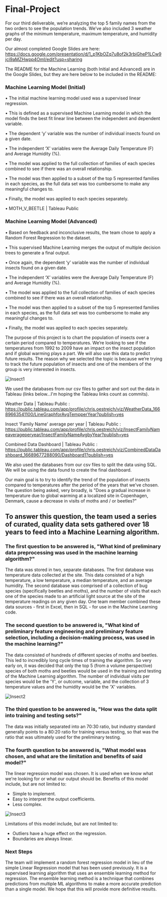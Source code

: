 # Final-Project

For our third deliverable, we’re analyzing the top 5 family names from the two orders to see the population trends.  We’ve also included 3 weather graphs of the minimum temperature, maximum temperature, and humidity per day.

Our almost completed Google Slides are here: https://docs.google.com/presentation/d/1_p1KbOZq7u8of2k3rbiGheP1LCw9jci9aMZHwpp4OmI/edit?usp=sharing

The README for the Machine Learning (both Initial and Advanced) are in the Google Slides, but they are here below to be included in the README:

### Machine Learning Model (Initial)

•	The initial machine learning model used was a supervised linear regression.

•	This is defined as a supervised Machine Learning model in which the model finds the best fit linear line between the independent and dependent variable.

•	The dependent ‘y’ variable was the number of individual insects found on a given date.

•	The independent ‘X’ variables were the Average Daily Temperature (F) and Average Humidity (%).

•	The model was applied to the full collection of families of each species combined to see if there was an overall relationship.

•	The model was then applied to a subset of the top 5 represented families in each species, as the full data set was too cumbersome to make any meaningful changes to.

•	Finally, the model was applied to each species separately.

•	MOTH_V_BEETLE | Tableau Public

### Machine Learning Model (Advanced)

•	Based on feedback and inconclusive results, the team chose to apply a Random Forest Regression to the dataset.

•	This supervised Machine Learning merges the output of multiple decision trees to generate a final output.

•	Once again, the dependent ‘y’ variable was the number of individual insects found on a given date.

•	The independent ‘X’ variables were the Average Daily Temperature (F) and Average Humidity (%).

•	The model was applied to the full collection of families of each species combined to see if there was an overall relationship.

•	The model was then applied to a subset of the top 5 represented families in each species, as the full data set was too cumbersome to make any meaningful changes to.

•	Finally, the model was applied to each species separately.


The purpose of this project is to chart the population of insects over a certain period compared to temperatures.  We’re looking to see if the temperatures from 1992 to 2009 have an impact on the insect population and if global warming plays a part.  We will also use this data to predict future results.  The reason why we selected the topic is because we’re trying to track the future population of insects and one of the members of the group is very interested in insects.

![Insect1](https://user-images.githubusercontent.com/108380062/203672843-a335059e-c7c2-4ff9-8404-5c897fe9f136.png)

We used the databases from our csv files to gather and sort out the data in Tableau (links below...I'm hoping the Tableau links count as commits).

Weather Data | Tableau Public : https://public.tableau.com/app/profile/chris.oestreich/viz/WeatherData_16689663541100/LineGraphforAvgTempperYear?publish=yes

Insect 'Family Name' average per year | Tableau Public : 
https://public.tableau.com/app/profile/chris.oestreich/viz/InsectFamilyNameaverageperyear/InsectFamilyNameAvgbyYear?publish=yes

Combined Data Dashboard | Tableau Public : https://public.tableau.com/app/profile/chris.oestreich/viz/CombinedDataDashboard_16689677288090/Dashboard1?publish=yes

We also used the databases from our csv files to split the data using SQL.  We will be using the data found to create the final dashboard.

Our main goal is to try to identify the trend of the population of insects compared to temperatures after the period of the years that we’ve chosen.  The question being asked, very broadly, is "Does a gradual increase in temperature due to global warming at a localized site in Copenhagen, Denmark, cause a decrease in visits of moths and / or beetles?"
## To answer this question, the team used a series of curated, quality data sets gathered over 18 years to feed into a Machine Learning algorithm.

### The first question to be answered is, "What kind of preliminary data preprocessing was used in the machine learning algorithm?"
The data was stored in two, separate databases.  The first database was temperature data collected at the site.  This data consisted of a high temperature, a low temperature, a median temperature, and an average humidity.  The second database was comprised of a collection of bug species (specifically beetles and moths), and the number of visits that each one of the species made to an artificial light source at the site of the temperature readings on any given day.
One team member combined these data sources - first in Excel, then in SQL - for use in the Machine Learning code.

### The second question to be answered is, "What kind of preliminary feature engineering and preliminary feature selection, including a decision-making process, was used in the machine learning?"
The data consisted of hundreds of different species of moths and beetles.  This led to incredibly long cycle times of training the algorithm.  So very early on, it was decided that only the top 5 (from a volume perspective) species of both moths and beetles would be used in the training and testing of the Machine Learning algorithm.  The number of individual visits per species would be the 'Y', or outcome, variable, and the collection of 3 temperature values and the humidity would be the 'X' variables.

![Insect2](https://user-images.githubusercontent.com/108380062/203672866-07f6cf1e-a2b7-4a80-a96f-d97e5402c288.png)

### The third question to be answered is, "How was the data split into training and testing sets?"
The data was initially separated into an 70:30 ratio, but industry standard generally points to a 80:20 ratio for training versus testing, so that was the ratio that was ultimately used for the preliminary testing.

### The fourth question to be answered is, "What model was chosen, and what are the limitation and benefits of said model?"
The linear regression model was chosen.  It is used when we know what we're looking for or what our output should be.
Benefits of this model include, but are not limited to:
 - Simple to implement.
 - Easy to interpret the output coefficients.
 - Less complex.
 
![Insect3](https://user-images.githubusercontent.com/108380062/203672897-7e98675a-6b8e-4f79-9016-066a03c5aaca.png)

Limitations of this model include, but are not limited to:
 - Outliers have a huge effect on the regression.
 - Boundaries are always linear.

### Next Steps
The team will implement a random forest regression model in lieu of the simple Linear Regression model that has been used previously.  It is a supervised learning algorithm that uses an ensemble learning method for regression.  The ensemble learning method is a technique that combines predictions from multiple ML algorithms to make a more accurate prediction than a single model.  We hope that this will provide more definitive results.

